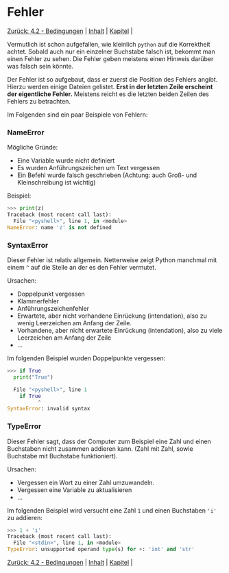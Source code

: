 # Fehler

[Zurück: 4.2 - Bedingungen](Bedingungen.md) |  [Inhalt](README.md) |  [Kapitel](anhang.md) |  

Vermutlich ist schon aufgefallen, wie kleinlich `python` auf die Korrektheit achtet. Sobald auch nur ein einzelner Buchstabe falsch ist, bekommt man einen Fehler zu sehen. Die Fehler geben meistens einen Hinweis darüber was falsch sein könnte.

Der Fehler ist so aufgebaut, dass er zuerst die Position des Fehlers angibt. Hierzu werden einige Dateien gelistet. **Erst in der letzten Zeile erscheint der eigentliche Fehler.** Meistens reicht es die letzten beiden Zeilen des Fehlers zu betrachten.

Im Folgenden sind ein paar Beispiele von Fehlern:

### NameError

Mögliche Gründe:

  * Eine Variable wurde nicht definiert
  * Es wurden Anführungszeichen um Text vergessen
  * Ein Befehl wurde falsch geschrieben (Achtung: auch Groß- und Kleinschreibung
    ist wichtig)

Beispiel:

```python
>>> print(z)
Traceback (most recent call last):
  File "<pyshell>", line 1, in <module>
NameError: name 'z' is not defined
```

### SyntaxError
Dieser Fehler ist relativ allgemein. Netterweise zeigt Python manchmal mit einem `^` auf die Stelle an der es den Fehler vermutet.

Ursachen:

  * Doppelpunkt vergessen
  * Klammerfehler
  * Anführungszeichenfehler
  * Erwartete, aber nicht vorhandene Einrückung (intendation), also zu wenig Leerzeichen am Anfang der Zeile.
  * Vorhandene, aber nicht erwartete Einrückung (intendation), also zu viele Leerzeichen am Anfang der Zeile
  * ...

Im folgenden Beispiel wurden Doppelpunkte vergessen:

```python
>>> if True
  print("True")

  File "<pyshell>", line 1
    if True
          ^
SyntaxError: invalid syntax
```

### TypeError

Dieser Fehler sagt, dass der Computer zum Beispiel eine Zahl und einen Buchstaben nicht zusammen addieren kann. (Zahl mit Zahl, sowie Buchstabe mit Buchstabe funktioniert).

Ursachen:

  * Vergessen ein Wort zu einer Zahl umzuwandeln.
  * Vergessen eine Variable zu aktualisieren
  * ...

Im folgenden Beispiel wird versucht eine Zahl `1` und einen Buchstaben `'i'` zu addieren:

```python
>>> 1 + 'i'
Traceback (most recent call last):
  File "<stdin>", line 1, in <module>
TypeError: unsupported operand type(s) for +: 'int' and 'str'
```

[Zurück: 4.2 - Bedingungen](Bedingungen.md) |  [Inhalt](README.md) |  [Kapitel](anhang.md) |  
